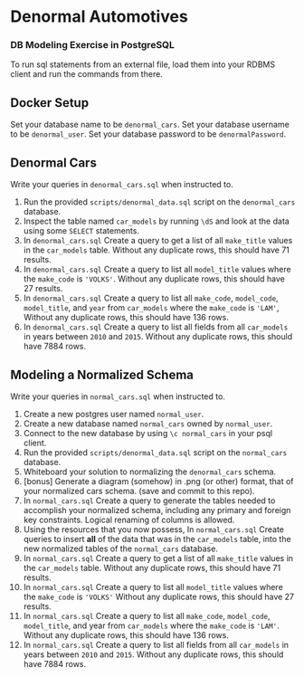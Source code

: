# Denormal Automotives

### DB Modeling Exercise in PostgreSQL

To run sql statements from an external file, load them into your RDBMS client and run the commands from there.

## Docker Setup

Set your database name to be `denormal_cars`.
Set your database username to be `denormal_user`.
Set your database password to be `denormalPassword`.

## Denormal Cars

Write your queries in `denormal_cars.sql` when instructed to.

1. Run the provided `scripts/denormal_data.sql` script on the `denormal_cars` database.
1. Inspect the table named `car_models` by running `\dS` and look at the data using some `SELECT` statements.
1. In `denormal_cars.sql` Create a query to get a list of all `make_title` values in the `car_models` table. Without any duplicate rows, this should have 71 results.
1. In `denormal_cars.sql` Create a query to list all `model_title` values where the `make_code` is `'VOLKS'`. Without any duplicate rows, this should have 27 results.
1. In `denormal_cars.sql` Create a query to list all `make_code`, `model_code`, `model_title`, and `year` from `car_models` where the `make_code` is `'LAM'`,  Without any duplicate rows, this should have 136 rows.
1. In `denormal_cars.sql` Create a query to list all fields from all `car_models` in years between `2010` and `2015`. Without any duplicate rows, this should have 7884 rows.


## Modeling a Normalized Schema

Write your queries in `normal_cars.sql` when instructed to.

1. Create a new postgres user named `normal_user`.
1. Create a new database named `normal_cars` owned by `normal_user`.
1. Connect to the new database by using `\c normal_cars` in your psql client.
1. Run the provided `scripts/denormal_data.sql` script on the `normal_cars` database.
1. Whiteboard your solution to normalizing the `denormal_cars` schema.
1. [bonus] Generate a diagram (somehow) in .png (or other) format, that of your normalized cars schema. (save and commit to this repo).
1. In `normal_cars.sql` Create a query to generate the tables needed to accomplish your normalized schema, including any primary and foreign key constraints. Logical renaming of columns is allowed.
1. Using the resources that you now possess, In `normal_cars.sql` Create queries to insert **all** of the data that was in the `car_models` table, into the new normalized tables of the `normal_cars` database.
1. In `normal_cars.sql` Create a query to get a list of all `make_title` values in the `car_models` table. Without any duplicate rows, this should have 71 results.
1. In `normal_cars.sql` Create a query to list all `model_title` values where the `make_code` is `'VOLKS'` Without any duplicate rows, this should have 27 results.
1. In `normal_cars.sql` Create a query to list all `make_code`, `model_code`, `model_title`, and year from `car_models` where the `make_code` is `'LAM'`. Without any duplicate rows, this should have 136 rows.
1. In `normal_cars.sql` Create a query to list all fields from all `car_models` in years between `2010` and `2015`. Without any duplicate rows, this should have 7884 rows.
